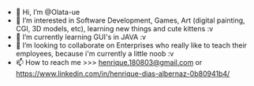 - 👋 Hi, I’m @Olata-ue
- 👀 I’m interested in Software Development, Games, Art (digital painting, CGI, 3D models, etc), learning new things and cute kittens :v
- 🌱 I’m currently learning GUI's in JAVA :v
- 💞️ I’m looking to collaborate on Enterprises who really like to teach their employees, because i'm currently a little noob :v
- 📫 How to reach me >>> henrique.180803@gmail.com or https://www.linkedin.com/in/henrique-dias-albernaz-0b80941b4/

<!---
Olata-ue/Olata-ue is a ✨ special ✨ repository because its `README.md` (this file) appears on your GitHub profile.
You can click the Preview link to take a look at your changes.
--->
